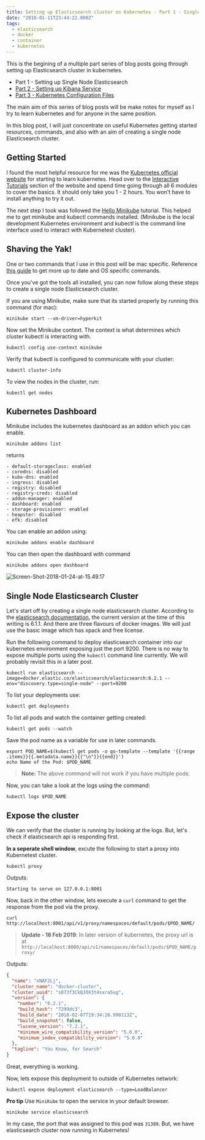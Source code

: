 ```yaml
---
title: Setting up Elasticsearch cluster on Kubernetes - Part 1 - Single Node Cluster
date: "2018-01-11T23:44:22.000Z"
tags:
  - elasticsearch
  - docker
  - container
  - kubernetes
---
```


This is the begining of a multiple part series of blog posts going through setting up Elasticsearch cluster in kubernetes.

- Part 1 - Setting up Single Node Elasticsearch
- [Part 2 - Setting up Kibana Service](/setting-up-elasticsearch-cluster-on-kubernetes-part-2-kibana/)
- [Part 3 - Kubernetes Configuration Files](/setting-up-elasticsearch-cluster-on-kubernetes-part-3-config-file/)

The main aim of this series of blog posts will be make notes for myself as I try to learn kubernetes and for anyone in the same position.

In this blog post, I will just concentrate on useful Kubernetes getting started resources, commands, and also with an aim of creating a single node Elasticsearch cluster.

## Getting Started

I found the most helpful resource for me was the [Kubernetes official website](https://kubernetes.io/) for starting to learn kubernetes. Head over to the [Interactive Tutorials](https://kubernetes.io/docs/tutorials/kubernetes-basics/) section of the website and spend time going through all 6 modules to cover the basics. It should only take you 1 - 2 hours. You won't have to install anything to try it out.

The next step I took was followed the [Hello Minikube](https://kubernetes.io/docs/tutorials/stateless-application/hello-minikube/) tutorial. This helped me to get minikube and kubectl commands installed. (Minikube is the local development Kubernetes environment and kubectl is the command line interface used to interact with Kubernetest cluster).

## Shaving the Yak!

One or two commands that I use in this post will be mac specific. Reference [this guide](https://kubernetes.io/docs/tutorials/stateless-application/hello-minikube/#create-a-minikube-cluster) to get more up to date and OS specific commands.

Once you've got the tools all installed, you can now follow along these steps to create a single node Elasticsearch cluster.

If you are using Minikube, make sure that its started properly by running this command (for mac):

```Shell
minikube start --vm-driver=hyperkit
```

Now set the Minikube context. The context is what determines which cluster kubectl is interacting with.

```Shell
kubectl config use-context minikube
```

Verify that kubectl is configured to communicate with your cluster:

```Shell
kubectl cluster-info
```

To view the nodes in the cluster, run:

```Shell
kubectl get nodes
```

## Kubernetes Dashboard

Minikube includes the kubernetes dashboard as an addon which you can enable.

```
minikube addons list
```

returns

```
- default-storageclass: enabled
- coredns: disabled
- kube-dns: enabled
- ingress: disabled
- registry: disabled
- registry-creds: disabled
- addon-manager: enabled
- dashboard: enabled
- storage-provisioner: enabled
- heapster: disabled
- efk: disabled
```

You can enable an addon using:

```
minikube addons enable dashboard
```

You can then open the dashboard with command

```
minikube addons open dashboard
```

![Screen-Shot-2018-01-24-at-15.49.17](https://res.cloudinary.com/chekkan/image/upload/v1549403332/Screen-Shot-2018-01-24-at-15.49.17_hhfe62.png)

## Single Node Elasticsearch Cluster

Let's start off by creating a single node elasticsearch cluster. According to the [elasticsearch documentation](https://www.elastic.co/guide/en/elasticsearch/reference/6.1/docker.html), the current version at the time of this writing is 6.1.1. And there are three flavours of docker images. We will just use the basic image which has xpack and free license.

Run the following command to deploy elasticsearch container into our kubernetes environment exposing just the port 9200. There is no way to expose multiple ports using the `kubectl` command line currently. We will probably revisit this in a later post.

```Shell
kubectl run elasticsearch --image=docker.elastic.co/elasticsearch/elasticsearch:6.2.1 --env="discovery.type=single-node" --port=9200
```

To list your deployments use:

```Shell
kubectl get deployments
```

To list all pods and watch the container getting created:

```Shell
kubectl get pods --watch
```

Save the pod name as a variable for use in later commands.

```Shell
export POD_NAME=$(kubectl get pods -o go-template --template '{{range .items}}{{.metadata.name}}{{"\n"}}{{end}}')
echo Name of the Pod: $POD_NAME
```

> **Note:** The above command will not work if you have multiple pods.

Now, you can take a look at the logs using the command:

```Shell
kubectl logs $POD_NAME
```

## Expose the cluster

We can verify that the cluster is running by looking at the logs. But, let's check if elasticsearch api is responding first.

**In a seperate shell window**, excute the following to start a proxy into Kubernetest cluster.

```Shell
kubectl proxy
```

Outputs:

```Shell
Starting to serve on 127.0.0.1:8001
```

Now, back in the other window, lets execute a `curl` command to get the response from the pod via the proxy.

```Shell
curl http://localhost:8001/api/v1/proxy/namespaces/default/pods/$POD_NAME/
```
> **Update - 18 Feb 2019**: In later version of kubernetes, the proxy url is at `http://localhost:8080/api/v1/namespaces/default/pods/$POD_NAME/proxy/`

Outputs:

```json
{
  "name": "xNAF2Lj",
  "cluster_name": "docker-cluster",
  "cluster_uuid": "sD73f3CkQJOX3t4sxraSug",
  "version": {
    "number": "6.2.1",
    "build_hash": "7299dc3",
    "build_date": "2018-02-07T19:34:26.990113Z",
    "build_snapshot": false,
    "lucene_version": "7.2.1",
    "minimum_wire_compatibility_version": "5.6.0",
    "minimum_index_compatibility_version": "5.0.0"
  },
  "tagline": "You Know, for Search"
}
```

Great, everything is working.

Now, lets expose this deployment to outside of Kubernetes network:

```Shell
kubectl expose deployment elasticsearch --type=LoadBalancer
```

**Pro tip**
Use `MiniKube` to open the service in your default browser.

```Shell
minikube service elasticsearch
```

In my case, the port that was assigned to this pod was `31389`. But, we have elasticsearch cluster now running in Kubernetes!
